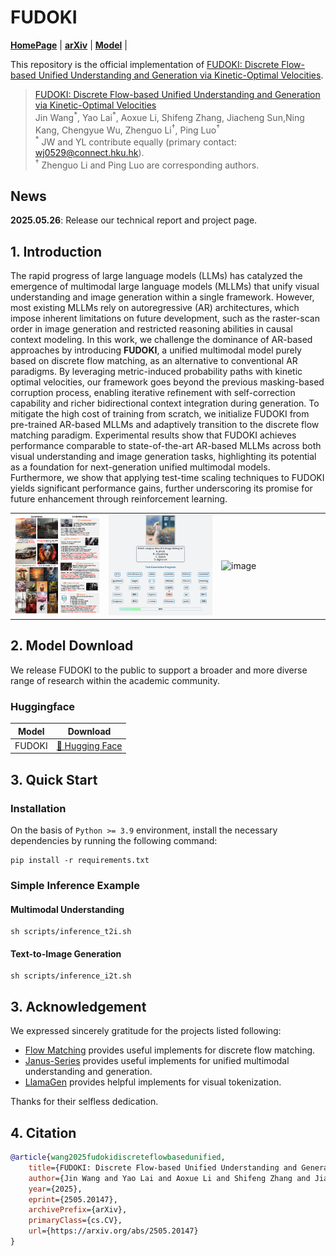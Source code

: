 <!-- markdownlint-disable first-line-h1 -->
<!-- markdownlint-disable html -->
<!-- markdownlint-disable no-duplicate-header -->
# FUDOKI

<p align="left">
  <!-- <a href="#🚀-quick-start"><b>Quick Start</b></a> | -->
  <a href="https://fudoki-hku.github.io/"><b>HomePage</b></a> |
  <a href="https://arxiv.org/abs/2505.20147v1"><b>arXiv</b></a> |
  <a href="https://huggingface.co/LucasJinWang/FUDOKI"><b>Model</b></a> |
  <!-- <a href="#🖊️-citation"><b>Citation</b></a> <br> -->
</p>

This repository is the official implementation of [FUDOKI: Discrete Flow-based Unified Understanding and Generation via Kinetic-Optimal Velocities](https://arxiv.org/abs/2505.20147v1).</h1>

> [FUDOKI: Discrete Flow-based Unified Understanding and Generation via Kinetic-Optimal Velocities](https://arxiv.org/abs/2505.20147v1)  
> Jin Wang<sup>\*</sup>, Yao Lai<sup>\*</sup>, Aoxue Li, Shifeng Zhang, Jiacheng Sun,Ning Kang, Chengyue Wu, Zhenguo Li<sup>†</sup>, Ping Luo<sup>†</sup>  
> <sup>\*</sup> JW and YL contribute equally (primary contact: <a href="mailto:wj0529@connect.hku.hk">wj0529@connect.hku.hk</a>).  
> <sup>†</sup> Zhenguo Li and Ping Luo are corresponding authors. 


## News

**2025.05.26**: Release our technical report and project page.


## 1. Introduction
The rapid progress of large language models (LLMs) has catalyzed the emergence of multimodal large language models (MLLMs) that unify visual understanding and image generation within a single framework. However, most existing MLLMs rely on autoregressive (AR) architectures, which impose inherent limitations on future development, such as the raster-scan order in image generation and restricted reasoning abilities in causal context modeling. In this work, we challenge the dominance of AR-based approaches by introducing **FUDOKI**, a unified multimodal model purely based on discrete flow matching, as an alternative to conventional AR paradigms. By leveraging metric-induced probability paths with kinetic optimal velocities, our framework goes beyond the previous masking-based corruption process, enabling iterative refinement with self-correction capability and richer bidirectional context integration during generation. To mitigate the high cost of training from scratch, we initialize FUDOKI from pre-trained AR-based MLLMs and adaptively transition to the discrete flow matching paradigm. Experimental results show that FUDOKI achieves performance comparable to state-of-the-art AR-based MLLMs across both visual understanding and image generation tasks, highlighting its potential as a foundation for next-generation unified multimodal models. Furthermore, we show that applying test-time scaling techniques to FUDOKI yields significant performance gains, further underscoring its promise for future enhancement through reinforcement learning.

<table>
  <tr>
    <td width="25%"><img src="asset/teaser.png" alt="image"></td>
    <td width="30%"><img src="asset/understanding.gif" alt="image"></td>
    <td width="29%"><img src="asset/generation.gif" alt="image"></td>
  </tr>
</table>


## 2. Model Download

We release FUDOKI to the public to support a broader and more diverse range of research within the academic community.

### Huggingface

| Model                 | Download                                                                    |
|-----------------------|-----------------------------------------------------------------------------|
| FUDOKI | [🤗 Hugging Face](https://huggingface.co/LucasJinWang/FUDOKI) |


## 3. Quick Start

### Installation

On the basis of `Python >= 3.9` environment, install the necessary dependencies by running the following command:

```shell
pip install -r requirements.txt
```

### Simple Inference Example

#### Multimodal Understanding
```
sh scripts/inference_t2i.sh
```

#### Text-to-Image Generation
```
sh scripts/inference_i2t.sh
```

## 3. Acknowledgement

We expressed sincerely gratitude for the projects listed following:

- [Flow Matching](https://github.com/facebookresearch/flow_matching) provides useful implements for discrete flow matching. 
- [Janus-Series](https://github.com/deepseek-ai/Janus) provides useful implements for unified multimodal understanding and generation.
- [LlamaGen](https://github.com/FoundationVision/LlamaGen) provides helpful implements for visual tokenization.

Thanks for their selfless dedication.

## 4. Citation

```bibtex
@article{wang2025fudokidiscreteflowbasedunified,
    title={FUDOKI: Discrete Flow-based Unified Understanding and Generation via Kinetic-Optimal Velocities}, 
    author={Jin Wang and Yao Lai and Aoxue Li and Shifeng Zhang and Jiacheng Sun and Ning Kang and Chengyue Wu and Zhenguo Li and Ping Luo},
    year={2025},
    eprint={2505.20147},
    archivePrefix={arXiv},
    primaryClass={cs.CV},
    url={https://arxiv.org/abs/2505.20147}
}
```


